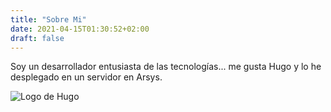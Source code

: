 ```yaml
---
title: "Sobre Mi"
date: 2021-04-15T01:30:52+02:00
draft: false
---
```


Soy un desarrollador entusiasta de las tecnologías... me gusta Hugo y lo he desplegado en un servidor en Arsys.

![Logo de Hugo](/images/hugo.png)